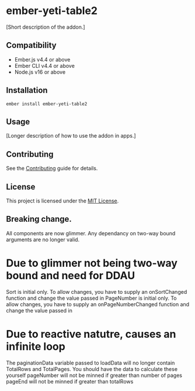 # ember-yeti-table2

[Short description of the addon.]


## Compatibility

* Ember.js v4.4 or above
* Ember CLI v4.4 or above
* Node.js v16 or above


## Installation

```
ember install ember-yeti-table2
```


## Usage

[Longer description of how to use the addon in apps.]


## Contributing

See the [Contributing](CONTRIBUTING.md) guide for details.


## License

This project is licensed under the [MIT License](LICENSE.md).



## Breaking change.
All components are now glimmer. Any dependancy on two-way bound arguments are no longer valid.

# Due to glimmer not being two-way bound and need for DDAU
Sort is initial only. To allow changes, you have to supply an onSortChanged function and change the value passed in
PageNumber is initial only. To allow changes, you have to supply an onPageNumberChanged function and change the value passed in 

# Due to reactive natutre, causes an infinite loop
The paginationData variable passed to loadData will no longer contain TotalRows and TotalPages. 
    You should have the data to calculate these yourself
    pageNumber will not be minned if greater than number of pages
    pageEnd will not be minned if greater than totalRows
